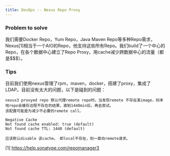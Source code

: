 ```yaml
---
title: DevOps -- Nexus Repo Proxy
---
```


### Problem to solve

我们需要Docker Repo，Yum Repo，Java Maven Repo等多种Repo需求，Nexus[1]相当于一个AIO的Repo，他支持这些所有Repo。我们build了一个中心的Repo，在各个数据中心建立了Repo Proxy，用cache减少跨数据中心的流量（都是$$$）。


### Tips

目前我们使用nexus管理了rpm，maven，docker，搭建了proxy，集成了LDAP。目前没有太大的问题，以下是碰到的问题：
```
nexus3 proxyed repo 默认代理remote repo时。当发现remote 不存在某image，则本地repo会缓存远程不存在的结果，直到1440min后，再去尝试。
该配置可能是为减少不必要的remote call。

Negative Cache
Not found cache enabled: true (default)
Not found cache TTL: 1440 (default)

应该默认disable 该cache。 即local不存在，则一直向remote请求。
```


[1] https://help.sonatype.com/repomanager3
